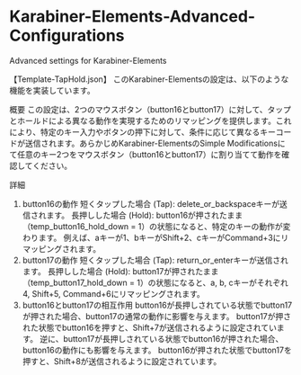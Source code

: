 # Karabiner-Elements-Advanced-Configurations
Advanced  settings for Karabiner-Elements


【Template-TapHold.json】
このKarabiner-Elementsの設定は、以下のような機能を実装しています。

概要
この設定は、2つのマウスボタン（button16とbutton17）に対して、タップとホールドによる異なる動作を実現するためのリマッピングを提供します。これにより、特定のキー入力やボタンの押下に対して、条件に応じて異なるキーコードが送信されます。あらかじめKarabiner-ElementsのSimple Modificationsにて任意のキー2つをマウスボタン（button16とbutton17）に割り当てて動作を確認してください。

詳細
1. button16の動作
短くタップした場合 (Tap):
delete_or_backspaceキーが送信されます。
長押しした場合 (Hold):
button16が押されたまま（temp_button16_hold_down = 1）の状態になると、特定のキーの動作が変わります。
例えば、aキーが1、bキーがShift+2、cキーがCommand+3にリマッピングされます。
2. button17の動作
短くタップした場合 (Tap):
return_or_enterキーが送信されます。
長押しした場合 (Hold):
button17が押されたまま（temp_button17_hold_down = 1）の状態になると、a, b, cキーがそれぞれ4, Shift+5, Command+6にリマッピングされます。
3. button16とbutton17の相互作用
button16が長押しされている状態でbutton17が押された場合、button17の通常の動作に影響を与えます。
button17が押された状態でbutton16を押すと、Shift+7が送信されるように設定されています。
逆に、button17が長押しされている状態でbutton16が押された場合、button16の動作にも影響を与えます。
button16が押された状態でbutton17を押すと、Shift+8が送信されるように設定されています。
